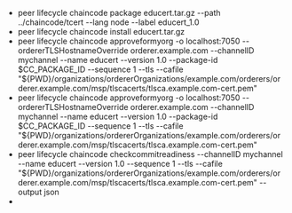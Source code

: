 - peer lifecycle chaincode package educert.tar.gz --path ../chaincode/tcert --lang node --label educert_1.0
- peer lifecycle chaincode install educert.tar.gz
- peer lifecycle chaincode approveformyorg -o localhost:7050 --ordererTLSHostnameOverride orderer.example.com --channelID mychannel --name educert --version 1.0 --package-id $CC_PACKAGE_ID --sequence 1 --tls --cafile "${PWD}/organizations/ordererOrganizations/example.com/orderers/orderer.example.com/msp/tlscacerts/tlsca.example.com-cert.pem"
- peer lifecycle chaincode approveformyorg -o localhost:7050 --ordererTLSHostnameOverride orderer.example.com --channelID mychannel --name educert --version 1.0 --package-id $CC_PACKAGE_ID --sequence 1 --tls --cafile "${PWD}/organizations/ordererOrganizations/example.com/orderers/orderer.example.com/msp/tlscacerts/tlsca.example.com-cert.pem"
- peer lifecycle chaincode checkcommitreadiness --channelID mychannel --name educert --version 1.0 --sequence 1 --tls --cafile "${PWD}/organizations/ordererOrganizations/example.com/orderers/orderer.example.com/msp/tlscacerts/tlsca.example.com-cert.pem" --output json
- 
